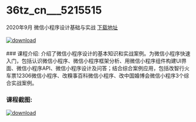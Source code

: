 # 36tz_cn___5215515
2020年9月 微信小程序设计基础与实战
[下载地址](http://www.36tz.cn/article/5215515 "下载地址")
<br/></br>[![download](http://36tz.cn/muke_img/2020_10_12345.jpg "下载地址")](http://www.36tz.cn/article/5215515 "下载地址")
<br/></br>### 课程介绍:
介绍了微信小程序设计的基本知识和实战案例。为微信小程序快速入门，包括认识微信小程序、微信小程序框架分析、用微信小程序组件构建UI界面、微信小程序API、微信小程序设计及问答；结合综合案例应用，包括改智行火车票12306微信小程序、改糗事百科微信小程序、改中国婚博会微信小程序3个综合实战案例。

### 课程截图:
[![download](http://36tz.cn/muke_img/2020_10_1-7.png "下载地址")](http://www.36tz.cn/article/5215515 "下载地址")
